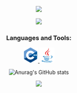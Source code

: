 <div id="title" align=center>
  
  ![][github-sub-title:img]
  
  ![](https://img.shields.io/badge/email-cy.arctique@gmail.com-blue)
  
  <h3 align="center">Languages and Tools:</h3>
  <p align="center"> 
    <a href="https://www.w3schools.com/cpp/" target="_blank" rel="noreferrer"> 
      <img src="https://raw.githubusercontent.com/devicons/devicon/master/icons/cplusplus/cplusplus-original.svg" alt="cplusplus" width="40" height="40"/> 
    </a>
    <a href="https://www.java.com" target="_blank" rel="noreferrer"> 
      <img src="https://raw.githubusercontent.com/devicons/devicon/master/icons/java/java-original.svg" alt="java" width="40" height="40"/> 
    </a> 
  </p>

  ![Anurag's GitHub stats](https://github-readme-stats.vercel.app/api?username=cy-arctique&show_icons=true&theme=radical)

  ![](https://img.shields.io/badge/现代-攻城狮-red) 
  
</div>

[github-sub-title:img]: https://readme-typing-svg.herokuapp.com?font=Segoe+Script&center=true&lines=Arctique
